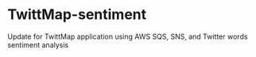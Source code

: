 TwittMap-sentiment
===================

Update for TwittMap application using AWS SQS, SNS, and Twitter words sentiment analysis
